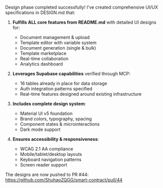 Design phase completed successfully! I've created comprehensive UI/UX specifications in DESIGN.md that:

1. **Fulfills ALL core features from README.md** with detailed UI designs for:
   - Document management & upload
   - Template editor with variable system
   - Document generation (single & bulk)
   - Template marketplace
   - Real-time collaboration
   - Analytics dashboard

2. **Leverages Supabase capabilities** verified through MCP:
   - 16 tables already in place for data storage
   - Auth integration patterns specified
   - Real-time features designed around existing infrastructure

3. **Includes complete design system**:
   - Material UI v5 foundation
   - Brand colors, typography, spacing
   - Component states & microinteractions
   - Dark mode support

4. **Ensures accessibility & responsiveness**:
   - WCAG 2.1 AA compliance
   - Mobile/tablet/desktop layouts
   - Keyboard navigation patterns
   - Screen reader support

The designs are now pushed to PR #44: https://github.com/ShuhaoZQGG/smart-contract/pull/44
